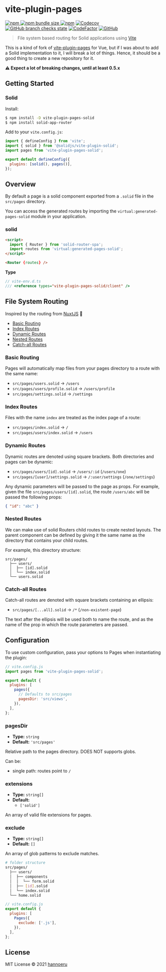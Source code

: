 # vite-plugin-pages

[![npm](https://img.shields.io/npm/v/vite-plugin-pages-solid?style=flat-square) ![npm bundle size](https://img.shields.io/bundlephobia/min/vite-plugin-pages-solid?style=flat-square) ![npm](https://img.shields.io/npm/dm/vite-plugin-pages-solid?style=flat-square)](https://www.npmjs.com/package/vite-plugin-pages-solid) [![Codecov](https://img.shields.io/codecov/c/github/aldy505/vite-plugin-pages-solid?style=flat-square)](https://codecov.io/gh/aldy505/vite-plugin-pages-solid) [![GitHub branch checks state](https://img.shields.io/github/checks-status/aldy505/vite-plugin-pages-solid/master?style=flat-square)](https://github.com/aldy505/vite-plugin-pages-solid/actions) [![CodeFactor](https://www.codefactor.io/repository/github/aldy505/vite-plugin-pages-solid/badge)](https://www.codefactor.io/repository/github/aldy505/vite-plugin-pages-solid) [![GitHub](https://img.shields.io/github/license/aldy505/vite-plugin-pages-solid?style=flat-square)](https://github.com/aldy505/vite-plugin-pages-solid/blob/master/LICENSE)

> File system based routing for Solid applications using
> [Vite](https://github.com/vitejs/vite)

This is a kind of fork of [vite-plugin-pages](https://github.com/hannoeru/vite-plugin-pages) for Vue, but if I was about to add a Solid implementation to it, I will break a lot of things. Hence, it should be a good thing to create a new repository for it.

**⚠ Expect a lot of breaking changes, until at least 0.5.x**

## Getting Started

### Solid

Install:

```bash
$ npm install -D vite-plugin-pages-solid
$ npm install solid-app-router
```

Add to your `vite.config.js`:

```js
import { defineConfig } from 'vite';
import { solid } from '@solidjs/vite-plugin-solid';
import pages from 'vite-plugin-pages-solid';

export default defineConfig({
  plugins: [solid(), pages()],
});
```

## Overview

By default a page is a solid component exported from a `.solid` file in the
`src/pages` directory.

You can access the generated routes by importing the `virtual:generated-pages-solid`
module in your application.

### solid

```html
<script>
  import { Router } from 'solid-router-spa';
  import routes from 'virtual:generated-pages-solid';
</script>

<Router {routes} />
```

**Type**

```ts
// vite-env.d.ts
/// <reference types="vite-plugin-pages-solid/client" />
```

## File System Routing

Inspired by the routing from
[NuxtJS](https://nuxtjs.org/guides/features/file-system-routing) 💚

- [Basic Routing](#basic-routing)
- [Index Routes](#index-routes)
- [Dynamic Routes](#dynamic-routes)
- [Nested Routes](#nested-routes)
- [Catch-all Routes](#catch-all-routes)

### Basic Routing

Pages will automatically map files from your pages directory to a route with the
same name:

- `src/pages/users.solid` -> `/users`
- `src/pages/users/profile.solid` -> `/users/profile`
- `src/pages/settings.solid` -> `/settings`

### Index Routes

Files with the name `index` are treated as the index page of a route:

- `src/pages/index.solid` -> `/`
- `src/pages/users/index.solid` -> `/users`

### Dynamic Routes

Dynamic routes are denoted using square brackets. Both directories and pages can
be dynamic:

- `src/pages/users/[id].solid` -> `/users/:id` (`/users/one`)
- `src/pages/[user]/settings.solid` -> `/:user/settings` (`/one/settings`)

Any dynamic parameters will be passed to the page as props. For example, given
the file `src/pages/users/[id].solid`, the route `/users/abc` will be passed the
following props:

```json
{ "id": "abc" }
```

### Nested Routes

We can make use of solid Routers child routes to create nested layouts. The parent
component can be defined by giving it the same name as the directory that
contains your child routes.

For example, this directory structure:

```
src/pages/
  ├── users/
  │  ├── [id].solid
  │  └── index.solid
  └── users.solid
```

### Catch-all Routes

Catch-all routes are denoted with square brackets containing an ellipsis:

- `src/pages/[...all].solid` -> `/*` (`/non-existent-page`)

The text after the ellipsis will be used both to name the route, and as the name
of the prop in which the route parameters are passed.

## Configuration

To use custom configuration, pass your options to Pages when instantiating the
plugin:

```js
// vite.config.js
import pages from 'vite-plugin-pages-solid';

export default {
  plugins: [
    pages({
      // Defaults to src/pages
      pagesDir: 'src/views',
    }),
  ],
};
```

### pagesDir

- **Type:** `string`
- **Default:** `'src/pages'`

Relative path to the pages directory. DOES NOT supports globs.

Can be:

- single path: routes point to `/`

### extensions

- **Type:** `string[]`
- **Default:**
  - `['solid']`

An array of valid file extensions for pages.

### exclude

- **Type:** `string[]`
- **Default:** `[]`

An array of glob patterns to exclude matches.

```bash
# folder structure
src/pages/
  ├── users/
  │  ├── components
  │  │  └── form.solid
  │  ├── [id].solid
  │  └── index.solid
  └── home.solid
```

```js
// vite.config.js
export default {
  plugins: [
    Pages({
      exclude: ['.js'],
    }),
  ],
};
```

## License

MIT License © 2021 [hannoeru](https://github.com/hannoeru)
